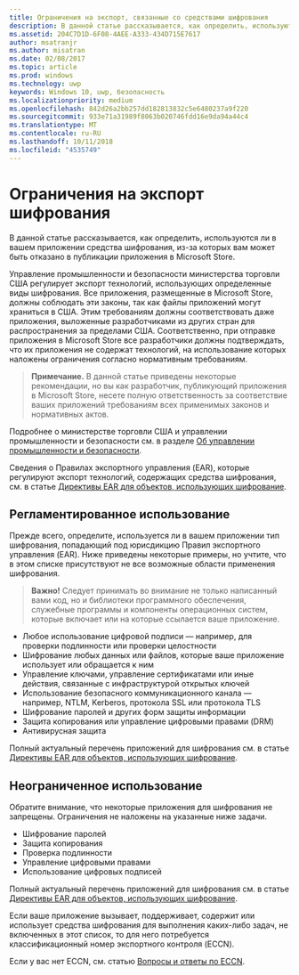 ```yaml
---
title: Ограничения на экспорт, связанные со средствами шифрования
description: В данной статье рассказывается, как определить, используются ли в вашем приложении средства шифрования, из-за которых вам может быть отказано в публикации приложения в Microsoft Store.
ms.assetid: 204C7D1D-6F08-4AEE-A333-434D715E7617
author: msatranjr
ms.author: misatran
ms.date: 02/08/2017
ms.topic: article
ms.prod: windows
ms.technology: uwp
keywords: Windows 10, uwp, безопасность
ms.localizationpriority: medium
ms.openlocfilehash: 842d26a2bb257dd182813832c5e6480237a9f220
ms.sourcegitcommit: 933e71a31989f8063b020746fdd16e9da94a44c4
ms.translationtype: MT
ms.contentlocale: ru-RU
ms.lasthandoff: 10/11/2018
ms.locfileid: "4535749"
---
```

# <a name="export-restrictions-on-cryptography"></a>Ограничения на экспорт шифрования



В данной статье рассказывается, как определить, используются ли в вашем приложении средства шифрования, из-за которых вам может быть отказано в публикации приложения в Microsoft Store.

Управление промышленности и безопасности министерства торговли США регулирует экспорт технологий, использующих определенные виды шифрования. Все приложения, размещенные в Microsoft Store, должны соблюдать эти законы, так как файлы приложений могут храниться в США. Этим требованиям должны соответствовать даже приложения, выложенные разработчиками из других стран для распространения за пределами США. Соответственно, при отправке приложения в Microsoft Store все разработчики должны подтверждать, что их приложения не содержат технологий, на использование которых наложены ограничения согласно нормативным требованиям.

> **Примечание.** В данной статье приведены некоторые рекомендации, но вы как разработчик, публикующий приложения в Microsoft Store, несете полную ответственность за соответствие ваших приложений требованиям всех применимых законов и нормативных актов.

 

Подробнее о министерстве торговли США и управлении промышленности и безопасности см. в разделе [Об управлении промышленности и безопасности](http://go.microsoft.com/fwlink/p/?LinkID=245644).

Сведения о Правилах экспортного управления (EAR), которые регулируют экспорт технологий, содержащих средства шифрования, см. в статье [Директивы EAR для объектов, использующих шифрование](http://go.microsoft.com/fwlink/p/?LinkID=245645).

## <a name="governed-uses"></a>Регламентированное использование

Прежде всего, определите, используется ли в вашем приложении тип шифрования, попадающий под юрисдикцию Правил экспортного управления (EAR). Ниже приведены некоторые примеры, но учтите, что в этом списке присутствуют не все возможные области применения шифрования.

> **Важно!** Следует принимать во внимание не только написанный вами код, но и библиотеки программного обеспечения, служебные программы и компоненты операционных систем, которые включает или на которые ссылается ваше приложение.

-   Любое использование цифровой подписи — например, для проверки подлинности или проверки целостности
-   Шифрование любых данных или файлов, которые ваше приложение использует или обращается к ним
-   Управление ключами, управление сертификатами или иные действия, связанные с инфраструктурой открытых ключей
-   Использование безопасного коммуникационного канала — например, NTLM, Kerberos, протокола SSL или протокола TLS
-   Шифрование паролей и других форм защиты информации
-   Защита копирования или управление цифровыми правами (DRM)
-   Антивирусная защита

Полный актуальный перечень приложений для шифрования см. в статье [Директивы EAR для объектов, использующих шифрование](http://go.microsoft.com/fwlink/p/?LinkID=245645).

## <a name="non-restricted-uses"></a>Неограниченное использование

Обратите внимание, что некоторые приложения для шифрования не запрещены. Ограничения не наложены на указанные ниже задачи.

-   Шифрование паролей
-   Защита копирования
-   Проверка подлинности
-   Управление цифровыми правами
-   Использование цифровых подписей

Полный актуальный перечень приложений для шифрования см. в статье [Директивы EAR для объектов, использующих шифрование](http://go.microsoft.com/fwlink/p/?LinkID=245645).

Если ваше приложение вызывает, поддерживает, содержит или использует средства шифрования для выполнения каких-либо задач, не включенных в этот список, то для него потребуется классификационный номер экспортного контроля (ECCN).

Если у вас нет ECCN, см. статью [Вопросы и ответы по ECCN](http://go.microsoft.com/fwlink/p/?LinkID=245646).
